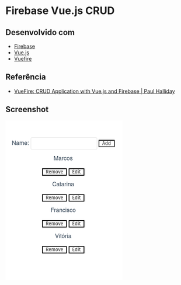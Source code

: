 # Firebase Vue.js CRUD

## Desenvolvido com

- [Firebase][firebase]
- [Vue.js][vuejs]
- [Vuefire][vuefire]

## Referência

- [VueFire: CRUD Application with Vue.js and Firebase | Paul Halliday][reference]

## Screenshot

![screenshot](.github/screenshot.png)

[firebase]: https://firebase.google.com/
[vuejs]: https://vuejs.org/
[vuefire]: https://vuefire.vuejs.org/
[reference]: https://www.youtube.com/watch?v=831zOI02Q_0

